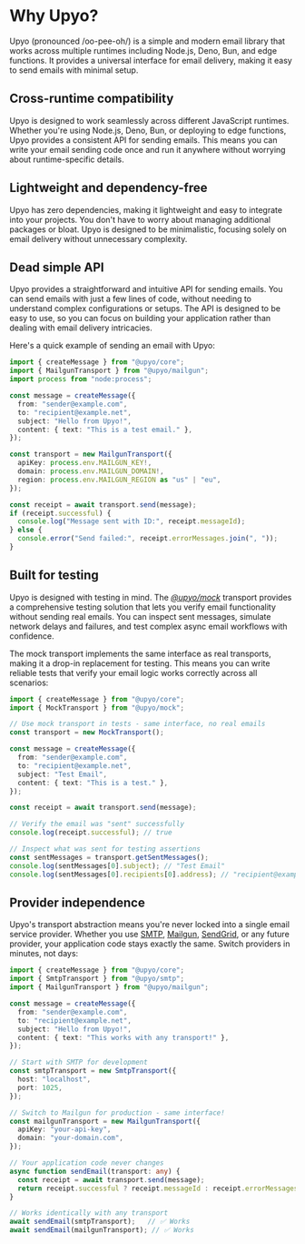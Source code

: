 Why Upyo?
=========

Upyo (pronounced /oo-pee-oh/) is a simple and modern email library
that works across multiple runtimes
including Node.js, Deno, Bun, and edge functions. It provides a universal
interface for email delivery, making it easy to send emails with minimal setup.


Cross-runtime compatibility
---------------------------

Upyo is designed to work seamlessly across different JavaScript runtimes.
Whether you're using Node.js, Deno, Bun, or deploying to edge functions,
Upyo provides a consistent API for sending emails. This means you can write
your email sending code once and run it anywhere without worrying about
runtime-specific details.


Lightweight and dependency-free
-------------------------------

Upyo has zero dependencies, making it lightweight and easy to integrate into
your projects. You don't have to worry about managing additional packages or
bloat. Upyo is designed to be minimalistic, focusing solely on email delivery
without unnecessary complexity.


Dead simple API
---------------

Upyo provides a straightforward and intuitive API for sending emails. You can
send emails with just a few lines of code, without needing to understand
complex configurations or setups. The API is designed to be easy to use, so you
can focus on building your application rather than dealing with email delivery
intricacies.

Here's a quick example of sending an email with Upyo:

~~~~ typescript twoslash
import { createMessage } from "@upyo/core";
import { MailgunTransport } from "@upyo/mailgun";
import process from "node:process";

const message = createMessage({
  from: "sender@example.com",
  to: "recipient@example.net",
  subject: "Hello from Upyo!",
  content: { text: "This is a test email." },
});

const transport = new MailgunTransport({
  apiKey: process.env.MAILGUN_KEY!,
  domain: process.env.MAILGUN_DOMAIN!,
  region: process.env.MAILGUN_REGION as "us" | "eu",
});

const receipt = await transport.send(message);
if (receipt.successful) {
  console.log("Message sent with ID:", receipt.messageId);
} else {
  console.error("Send failed:", receipt.errorMessages.join(", "));
}
~~~~


Built for testing
-----------------

Upyo is designed with testing in mind. The [*@upyo/mock*](./transports/mock.md)
transport provides a comprehensive testing solution that lets you verify email
functionality without sending real emails. You can inspect sent messages,
simulate network delays and failures, and test complex async email workflows
with confidence.

The mock transport implements the same interface as real transports, making it
a drop-in replacement for testing. This means you can write reliable tests that
verify your email logic works correctly across all scenarios:

~~~~ typescript twoslash
import { createMessage } from "@upyo/core";
import { MockTransport } from "@upyo/mock";

// Use mock transport in tests - same interface, no real emails
const transport = new MockTransport();

const message = createMessage({
  from: "sender@example.com",
  to: "recipient@example.net",
  subject: "Test Email",
  content: { text: "This is a test." },
});

const receipt = await transport.send(message);

// Verify the email was "sent" successfully
console.log(receipt.successful); // true

// Inspect what was sent for testing assertions
const sentMessages = transport.getSentMessages();
console.log(sentMessages[0].subject); // "Test Email"
console.log(sentMessages[0].recipients[0].address); // "recipient@example.net"
~~~~


Provider independence
---------------------

Upyo's transport abstraction means you're never locked into a single email
service provider. Whether you use [SMTP](./transports/smtp.md),
[Mailgun](./transports/mailgun.md), [SendGrid](./transports/sendgrid.md),
or any future provider, your application code stays exactly the same.
Switch providers in minutes, not days:

~~~~ typescript twoslash
import { createMessage } from "@upyo/core";
import { SmtpTransport } from "@upyo/smtp";
import { MailgunTransport } from "@upyo/mailgun";

const message = createMessage({
  from: "sender@example.com",
  to: "recipient@example.net",
  subject: "Hello from Upyo!",
  content: { text: "This works with any transport!" },
});

// Start with SMTP for development
const smtpTransport = new SmtpTransport({
  host: "localhost",
  port: 1025,
});

// Switch to Mailgun for production - same interface!
const mailgunTransport = new MailgunTransport({
  apiKey: "your-api-key",
  domain: "your-domain.com",
});

// Your application code never changes
async function sendEmail(transport: any) {
  const receipt = await transport.send(message);
  return receipt.successful ? receipt.messageId : receipt.errorMessages;
}

// Works identically with any transport
await sendEmail(smtpTransport);   // ✅ Works
await sendEmail(mailgunTransport); // ✅ Works
~~~~
